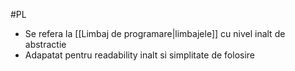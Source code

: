 #PL

- Se refera la [[Limbaj de programare|limbajele]] cu nivel inalt de abstractie
- Adapatat pentru readability inalt si simplitate de folosire